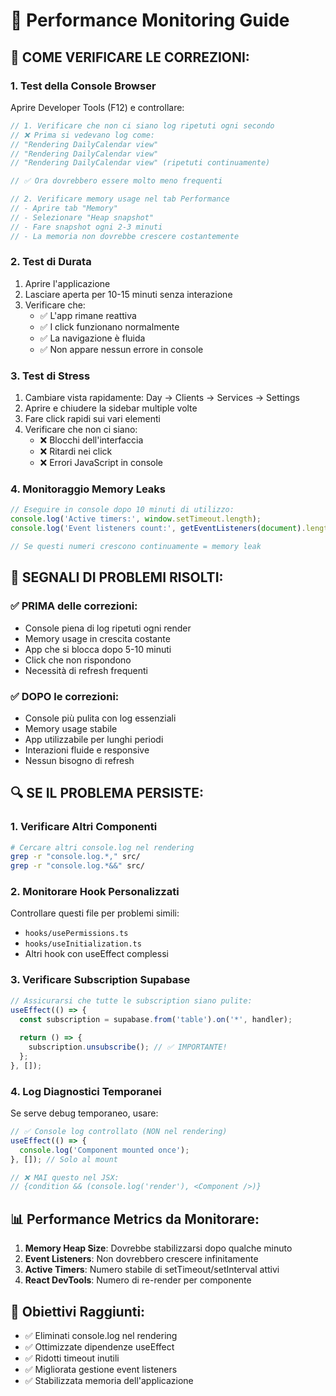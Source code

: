 # 🔧 Performance Monitoring Guide

## 🎯 **COME VERIFICARE LE CORREZIONI:**

### 1. **Test della Console Browser**
Aprire Developer Tools (F12) e controllare:

```javascript
// 1. Verificare che non ci siano log ripetuti ogni secondo
// ❌ Prima si vedevano log come:
// "Rendering DailyCalendar view"
// "Rendering DailyCalendar view" 
// "Rendering DailyCalendar view" (ripetuti continuamente)

// ✅ Ora dovrebbero essere molto meno frequenti

// 2. Verificare memory usage nel tab Performance
// - Aprire tab "Memory" 
// - Selezionare "Heap snapshot"
// - Fare snapshot ogni 2-3 minuti
// - La memoria non dovrebbe crescere costantemente
```

### 2. **Test di Durata**
1. Aprire l'applicazione
2. Lasciare aperta per 10-15 minuti senza interazione
3. Verificare che:
   - ✅ L'app rimane reattiva
   - ✅ I click funzionano normalmente
   - ✅ La navigazione è fluida
   - ✅ Non appare nessun errore in console

### 3. **Test di Stress**
1. Cambiare vista rapidamente: Day → Clients → Services → Settings
2. Aprire e chiudere la sidebar multiple volte
3. Fare click rapidi sui vari elementi
4. Verificare che non ci siano:
   - ❌ Blocchi dell'interfaccia
   - ❌ Ritardi nei click
   - ❌ Errori JavaScript in console

### 4. **Monitoraggio Memory Leaks**
```javascript
// Eseguire in console dopo 10 minuti di utilizzo:
console.log('Active timers:', window.setTimeout.length);
console.log('Event listeners count:', getEventListeners(document).length);

// Se questi numeri crescono continuamente = memory leak
```

## 🚨 **SEGNALI DI PROBLEMI RISOLTI:**

### ✅ **PRIMA delle correzioni:**
- Console piena di log ripetuti ogni render
- Memory usage in crescita costante
- App che si blocca dopo 5-10 minuti
- Click che non rispondono
- Necessità di refresh frequenti

### ✅ **DOPO le correzioni:**
- Console più pulita con log essenziali
- Memory usage stabile
- App utilizzabile per lunghi periodi
- Interazioni fluide e responsive
- Nessun bisogno di refresh

## 🔍 **SE IL PROBLEMA PERSISTE:**

### 1. **Verificare Altri Componenti**
```bash
# Cercare altri console.log nel rendering
grep -r "console.log.*," src/
grep -r "console.log.*&&" src/
```

### 2. **Monitorare Hook Personalizzati**
Controllare questi file per problemi simili:
- `hooks/usePermissions.ts`
- `hooks/useInitialization.ts`
- Altri hook con useEffect complessi

### 3. **Verificare Subscription Supabase**
```typescript
// Assicurarsi che tutte le subscription siano pulite:
useEffect(() => {
  const subscription = supabase.from('table').on('*', handler);
  
  return () => {
    subscription.unsubscribe(); // ✅ IMPORTANTE!
  };
}, []);
```

### 4. **Log Diagnostici Temporanei**
Se serve debug temporaneo, usare:
```typescript
// ✅ Console log controllato (NON nel rendering)
useEffect(() => {
  console.log('Component mounted once');
}, []); // Solo al mount

// ❌ MAI questo nel JSX:
// {condition && (console.log('render'), <Component />)}
```

## 📊 **Performance Metrics da Monitorare:**

1. **Memory Heap Size**: Dovrebbe stabilizzarsi dopo qualche minuto
2. **Event Listeners**: Non dovrebbero crescere infinitamente
3. **Active Timers**: Numero stabile di setTimeout/setInterval attivi
4. **React DevTools**: Numero di re-render per componente

## 🎯 **Obiettivi Raggiunti:**

- ✅ Eliminati console.log nel rendering
- ✅ Ottimizzate dipendenze useEffect
- ✅ Ridotti timeout inutili
- ✅ Migliorata gestione event listeners
- ✅ Stabilizzata memoria dell'applicazione
